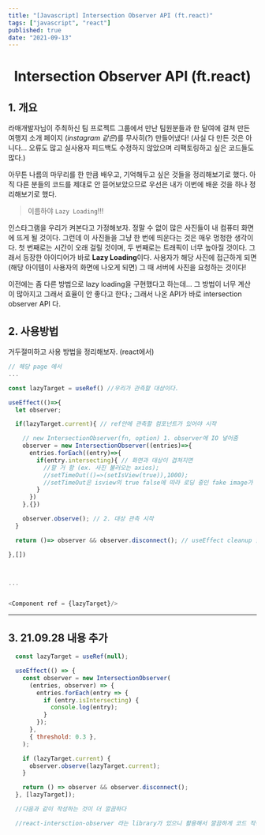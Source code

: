 ```yaml
---
title: "[Javascript] Intersection Observer API (ft.react)"
tags: ["javascript", "react"]
published: true
date: "2021-09-13"
---
```


<h1 align="center">Intersection Observer API (ft.react)</h1>

## 1. 개요

라매개발자님이 주최하신 팀 프로젝트 그룹에서 만난 팀원분들과 한 달여에 걸쳐 만든 여행지 소개 페이지 (_instagram 같은_)를 무사히(?) 만들어냈다! (사실 다 만든 것은 아니다... 오류도 많고 실사용자 피드백도 수정하지 않았으며 리팩토링하고 싶은 코드들도 많다.)

아무튼 나름의 마무리를 한 만큼 배우고, 기억해두고 싶은 것들을 정리해보기로 했다. 아직 다른 분들의 코드를 제대로 안 뜯어보았으므로 우선은 내가 이번에 배운 것을 하나 정리해보기로 했다.

> 이름하야 `Lazy Loading`!!!

인스타그램을 우리가 켜본다고 가정해보자. 정말 수 없이 많은 사진들이 내 컴퓨터 화면에 뜨게 될 것이다. 그런데 이 사진들을 그냥 한 번에 띄운다는 것은 매우 멍청한 생각이다. 첫 번째로는 시간이 오래 걸릴 것이며, 두 번째로는 트래픽이 너무 높아질 것이다. 그래서 등장한 아이디어가 바로 **Lazy Loading**이다. 사용자가 해당 사진에 접근하게 되면 (해당 아이템이 사용자의 화면에 나오게 되면) 그 때 서버에 사진을 요청하는 것이다!

이전에는 좀 다른 방법으로 lazy loading을 구현했다고 하는데... 그 방법이 너무 계산이 많아지고 그래서 효율이 안 좋다고 한다.; 그래서 나온 API가 바로 intersection observer API 다.

## 2. 사용방법

거두절미하고 사용 방법을 정리해보자. (react에서)

```javascript
// 해당 page 에서
...

const lazyTarget = useRef() //우리가 관측할 대상이다.

useEffect(()=>{
  let observer;

  if(lazyTarget.current){ // ref안에 관측할 컴포넌트가 있어야 시작

    // new IntersectionObserver(fn, option) 1. observer에 IO 넣어줌
    observer = new IntersectionObserver((entries)=>{
      entries.forEach((entry)=>{
        if(entry.intersecting){ // 화면과 대상이 겹쳐지면
          //할 거 함 (ex. 사진 불러오는 axios);
          //setTimeOut(()=>(setIsView(true)),1000);
          //setTimeOut은 isview의 true false에 따라 로딩 중인 fake image가 보이고 말고가 결정. false일 때는 보이다가 여기서 true로 바꿔주었음.
        }
      })
    },{})

    observer.observe(); // 2. 대상 관측 시작
  }

  return ()=> observer && observer.disconnect(); // useEffect cleanup 함수  // 3. useEffect 끝내면서 observer있으면 지워줌

},[])



...


<Component ref = {lazyTarget}/>

```
---

## 3. 21.09.28 내용 추가

```javascript
  const lazyTarget = useRef(null);

  useEffect(() => {
    const observer = new IntersectionObserver(
      (entries, observer) => {
        entries.forEach(entry => {
          if (entry.isIntersecting) {
            console.log(entry);
          }
        });
      },
      { threshold: 0.3 },
    );

    if (lazyTarget.current) {
      observer.observe(lazyTarget.current);
    }

    return () => observer && observer.disconnect();
  }, [lazyTarget]);

  //다음과 같이 작성하는 것이 더 깔끔하다

  //react-intersction-observer 라는 library가 있으니 활용해서 깔끔하게 코드 작성하자!

```
